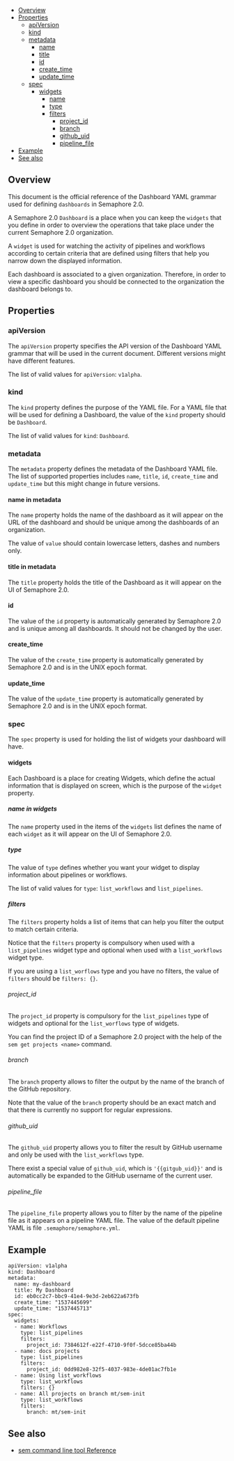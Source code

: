 
* [Overview](#overview)
* [Properties](#properties)
   * [apiVersion](#apiversion)
   * [kind](#kind)
   * [metadata](#metadata)
      * [name](#name-in-metadata)
      * [title](#title-in-metadata)
      * [id](#id)
      * [create_time](#create_time)
      * [update_time](#update_time)
   * [spec](#spec)
      * [widgets](#widgets)
         * [name](#name-in-widgets)
         * [type](#type)
         * [filters](#filters)
            - [project_id](#project_id)
            - [branch](#branch)
            - [github_uid](#github_uid)
            - [pipeline_file](#pipeline_file)
* [Example](#example)
* [See also](#see-also)

## Overview

This document is the official reference of the Dashboard YAML grammar used for
defining `dashboards` in Semaphore 2.0.

A Semaphore 2.0 `Dashboard` is a place when you can keep the `widgets` that you
define in order to overview the operations that take place under the current
Semaphore 2.0 organization.

A `widget` is used for watching the activity of pipelines and workflows
according to certain criteria that are defined using filters that help you
narrow down the displayed information.

Each dashboard is associated to a given organization. Therefore, in order to
view a specific dashboard you should be connected to the organization the
dashboard belongs to.

## Properties

### apiVersion

The `apiVersion` property specifies the API version of the Dashboard YAML
grammar that will be used in the current document. Different versions might
have different features.

The list of valid values for `apiVersion`: `v1alpha`.

### kind

The `kind` property defines the purpose of the YAML file. For a YAML file that
will be used for defining a Dashboard, the value of the `kind` property should
be `Dashboard`.

The list of valid values for `kind`: `Dashboard`.

### metadata

The `metadata` property defines the metadata of the Dashboard YAML file.
The list of supported properties includes `name`, `title`, `id`,
`create_time` and `update_time` but this might change in future versions.

#### name in metadata

The `name` property holds the name of the dashboard as it will appear on the
URL of the dashboard and should be unique among the dashboards of an
organization.

The value of `value` should contain lowercase letters, dashes and numbers only.

#### title in metadata

The `title` property holds the title of the Dashboard as it will appear on the
UI of Semaphore 2.0.

#### id

The value of the `id` property is automatically generated by Semaphore 2.0 and
is unique among all dashboards. It should not be changed by the user.

#### create_time

The value of the `create_time` property is automatically generated by Semaphore
2.0 and is in the UNIX epoch format.

#### update_time

The value of the `update_time` property is automatically generated by Semaphore
2.0 and is in the UNIX epoch format.

### spec

The `spec` property is used for holding the list of widgets your dashboard will
have.

#### widgets

Each Dashboard is a place for creating Widgets, which define the actual
information that is displayed on screen, which is the purpose of the `widget`
property.

##### name in widgets

The `name` property used in the items of the `widgets` list defines the name of
each `widget` as it will appear on the UI of Semaphore 2.0.

##### type

The value of `type` defines whether you want your widget to display information
about pipelines or workflows.

The list of valid values for `type`: `list_workflows` and `list_pipelines`.

##### filters

The `filters` property holds a list of items that can help you filter the
output to match certain criteria.

Notice that the `filters` property is compulsory when used with a
`list_pipelines` widget type and optional when used with a `list_workflows`
widget type.

If you are using a `list_worflows` type and you have no filters, the value of
`filters` should be `filters: {}`.

###### project_id

The `project_id` property is compulsory for the `list_pipelines` type of
widgets and optional for the `list_worflows` type of widgets.

You can find the project ID of a Semaphore 2.0 project with the help of the
`sem get projects <name>` command.

###### branch

The `branch` property allows to filter the output by the name of the branch of
the GitHub repository.

Note that the value of the `branch` property should be an exact match and that
there is currently no support for regular expressions.

###### github_uid

The `github_uid` property allows you to filter the result by GitHub username
and only be used with the `list_workflows` type.

There exist a special value of `github_uid`, which is `'{{gitgub_uid}}'` and is
automatically be expanded to the GitHub username of the current user.

###### pipeline_file

The `pipeline_file` property allows you to filter by the name of the pipeline
file as it appears on a pipeline YAML file. The value of the default pipeline
YAML is file `.semaphore/semaphore.yml`.

## Example

    apiVersion: v1alpha
    kind: Dashboard
    metadata:
      name: my-dashboard
      title: My Dashboard
      id: eb0cc2c7-bbc9-41e4-9e3d-2eb622a673fb
      create_time: "1537445699"
      update_time: "1537445713"
    spec:
      widgets:
      - name: Workflows
        type: list_pipelines
        filters:
          project_id: 7384612f-e22f-4710-9f0f-5dcce85ba44b
      - name: docs projects
        type: list_pipelines
        filters:
          project_id: 0dd982e8-32f5-4037-983e-4de01ac7fb1e
      - name: Using list_workflows
        type: list_workflows
        filters: {}
      - name: All projects on branch mt/sem-init
        type: list_workflows
        filters:
          branch: mt/sem-init

## See also

* [sem command line tool Reference](https://docs.semaphoreci.com/article/53-sem-reference)
